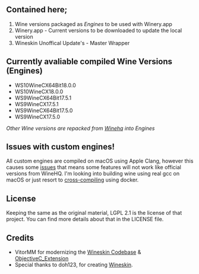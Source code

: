 ## Contained here;
1) Wine versions packaged as *Engines* to be used with Winery.app
2) Winery.app - Current versions to be downloaded to update the local version
3) Wineskin Unoffical Update's - Master Wrapper

## Currently avaliable compiled Wine Versions (Engines)
- WS10WineCX64Bit18.0.0
- WS10WineCX18.0.0
- WS9WineCX64Bit17.5.1
- WS9WineCX17.5.1
- WS9WineCX64Bit17.5.0
- WS9WineCX17.5.0

*Other Wine versions are repacked from [Winehq](https://dl.winehq.org/wine-builds/macosx/pool/) into Engines*

## Issues with custom engines!
All custom engines are compiled on macOS using Apple Clang, however this causes some [issues](https://wiki.winehq.org/Clang) that means some features will not work like official versions from WineHQ.
I'm looking into building wine using real gcc on macOS or just resort to [cross-compiling](https://github.com/wine-compholio/wine-packaging) using docker.

## License
Keeping the same as the original material, LGPL 2.1 is the license of that project. You can find more details about that in the LICENSE file.

## Credits
- VitorMM for modernizing the [Wineskin Codebase](https://github.com/vitor251093/wineskin) & [ObjectiveC_Extension](https://github.com/vitor251093/ObjectiveC_Extension)
- Special thanks to doh123, for creating [Wineskin](http://wineskin.urgesoftware.com/tiki-index.php).
